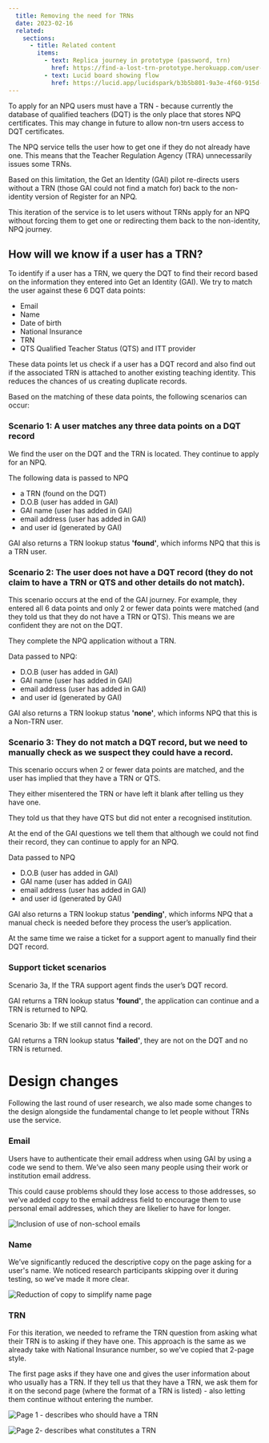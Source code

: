 ```yaml
---
  title: Removing the need for TRNs 
  date: 2023-02-16
  related:
    sections:
      - title: Related content
        items:
          - text: Replica journey in prototype (password, trn)
            href: https://find-a-lost-trn-prototype.herokuapp.com/user-research/scenario-1/
          - text: Lucid board showing flow
            href: https://lucid.app/lucidspark/b3b5b801-9a3e-4f60-915d-6e0217dd2d65/edit?view_items=xJN.t8Pac_f6&invitationId=inv_9bfebe40-c041-4aba-b1e2-b6a402ab51d8
---
```



To apply for an NPQ users must have a TRN - because currently the database of qualified teachers (DQT) is the only place that stores NPQ certificates. This may change in future to allow non-trn users access to DQT certificates.


The NPQ service tells the user how to get one if they do not already have one. This means that the Teacher Regulation Agency (TRA) unnecessarily issues some TRNs. 

Based on this limitation, the Get an Identity (GAI) pilot re-directs users without a TRN (those GAI could not find a match for) back to the non-identity version of Register for an NPQ.

This iteration of the service is to let users without TRNs apply for an NPQ without forcing them to get one or redirecting them back to the non-identity, NPQ journey. 


## How will we know if a user has a TRN?

To identify if a user has a TRN, we query the DQT to find their record based on the information they entered into Get an Identity (GAI). We try to match the user against these 6 DQT data points: 


- Email 
- Name
- Date of birth
- National Insurance 
- TRN
- QTS Qualified Teacher Status (QTS) and ITT provider

These data points let us check if a user has a DQT record and also find out if the associated TRN is attached to another existing teaching identity. This reduces the chances of us creating duplicate records.


Based on the matching of these data points, the following scenarios can occur:


### Scenario 1: A user matches any three data points on a DQT record

We find the user on the DQT and the TRN is located. They continue to apply for an NPQ. 

The following data is passed to NPQ 

- a TRN (found on the DQT) 
- D.O.B (user has added in GAI) 
- GAI name (user has added in GAI) 
- email address (user has added in GAI) 
- and user id (generated by GAI)

GAI also returns a TRN lookup status <b>'found'</b>, which informs NPQ that this is a TRN user.


### Scenario 2: The user does not have a DQT record (they do not claim to have a TRN or QTS and other details do not match).

This scenario occurs at the end of the GAI journey. For example, they entered all 6 data points and only 2 or fewer data points were matched (and they told us that they do not have a TRN or QTS). This means we are confident they are not on the DQT.

They complete the NPQ application without a TRN.

Data passed to NPQ:

- D.O.B (user has added in GAI) 
- GAI name (user has added in GAI)
- email address (user has added in GAI) 
- and user id (generated by GAI)

GAI also returns a TRN lookup status <b>'none'</b>, which informs NPQ that this is a Non-TRN user.


### Scenario 3: They do not match a DQT record, but we need to manually check as we suspect they could have a record.

This scenario occurs when 2 or fewer data points are matched, and the user has implied that they have a TRN or QTS. 

They either misentered the TRN or have left it blank after telling us they have one.

They told us that they have QTS but did not enter a recognised institution.

At the end of the GAI questions we tell them that although we could not find their record, they can continue to apply for an NPQ.

Data passed to NPQ 

- D.O.B (user has added in GAI) 
- GAI name (user has added in GAI)
- email address (user has added in GAI) 
- and user id (generated by GAI)

GAI also returns a TRN lookup status <b>'pending'</b>, which informs NPQ that a manual check is needed before they process the user’s application.

At the same time we raise a ticket for a support agent to manually find their DQT record. 

### Support ticket scenarios

Scenario 3a, If the TRA support agent finds the user’s DQT record.

GAI returns a TRN lookup status  <b>'found'</b>, the application can continue and a TRN is returned to NPQ.


Scenario 3b: If we still cannot find a record.

GAI returns a TRN lookup status  <b>'failed'</b>, they are not on the DQT and no TRN is returned.

# Design changes 
Following the last round of user research, we also made some changes to the design alongside the fundamental change to let people without TRNs use the service. 

### Email 

Users have to authenticate their email address when using GAI by using a code we send to them. We’ve also seen many people using their work or institution email address.

This could cause problems should they lose access to those addresses, so we’ve added copy to the email address field to encourage them to use personal email addresses, which they are likelier to have for longer.

![Inclusion of use of non-school emails](1-email.png "Inclusion of use of non-school emails")


### Name

We’ve significantly reduced the descriptive copy on the page asking for a user's name. We noticed research participants skipping over it during testing, so we’ve made it more clear.


![Reduction of copy to simplify name page](2-name.png "Reduction of copy to simplify name page")


### TRN

For this iteration, we needed to reframe the TRN question from asking what their TRN is to asking if they have one. This approach is the same as we already take with National Insurance number, so we’ve copied that 2-page style.

The first page asks if they have one and gives the user information about who usually has a TRN. If they tell us that they have a TRN, we ask them for it on the second page (where the format of a TRN is listed) - also letting them continue without entering the number.

![Page 1 - describes who should have a TRN](3-trn.png "Page 1 - describes who should have a TRN")

![Page 2- describes what constitutes a TRN](4-trn.png "Page 2- describes what constitutes a TRN")

